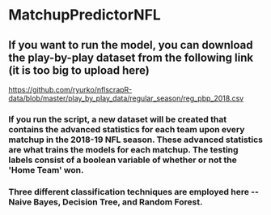 # MatchupPredictorNFL

## If you want to run the model, you can download the play-by-play dataset from the following link (it is too big to upload here)
https://github.com/ryurko/nflscrapR-data/blob/master/play_by_play_data/regular_season/reg_pbp_2018.csv

### If you run the script, a new dataset will be created that contains the advanced statistics for each team upon every matchup in the 2018-19 NFL season. These advanced statistics are what trains the models for each matchup. The testing labels consist of a boolean variable of whether or not the 'Home Team' won.

### Three different classification techniques are employed here -- Naive Bayes, Decision Tree, and Random Forest.
